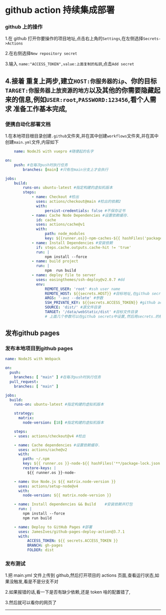 # github action 持续集成部署
### github 上的操作

1.在 github 打开你要操作的项目地址,点击右上角的`Settings`,在左侧选择`Secrets->Actions`

2.在右侧选择`New repository secret`

3.输入 `name:"ACCESS_TOKEN",value:上面复制的私钥`,点击`Add secret`

4.接着 重复上两步,建立`HOST:你服务器的ip`、你的目标`TARGET:你服务器上放资源的地方`以及其他的你需要隐藏起来的信息,例如`USER:root`,`PASSWORD:123456`,看个人需求
准备工作基本完成,
---

### 便携自动化部署文档

1.在本地项目根目录创建`.github`文件夹,并在其中创建`workflows`文件夹,并在其中创建`main.yml`文件,内容如下

```yaml
    name: NodeJS with vuepro #随便起的名字

on:
    push: #在每次push时执行任务
        branches: [main] #只有在main分支上才会执行

jobs:
    build:
        runs-on: ubuntu-latest #指定构建的虚拟机版本
        steps:
            - name: Checkout #检出
              uses: actions/checkout@main #检出的依赖2
              with:
                  persist-credentials: false #不保存证书
            - name: Cache Node Dependencies #设置依赖缓存.
              id: cache
              uses: actions/cache@v1
              with:
                  path: node_modules
                  key: ${{runner.os}}-npm-caches-${{ hashFiles('package-lock.json')}}
            - name: Install Dependencies #安装依赖
              if: steps.cache.outputs.cache-hit != 'true'
              run: |
                  npm install --force
            - name: build project
              run: |
                  npm  run build
            - name: deploy file to server
              uses: easingthemes/ssh-deploy@v2.0.7 #dd
              env:
                  REMOTE_USER: 'root' #ssh user name
                  REMOTE_HOST: ${{secrets.HOST}} #目标地址,在github secrets中设置
                  ARGS: '-avz --delete' #参数
                  SSH_PRIVATE_KEY: ${{secrets.ACCESS_TOKEN}} #github access token
                  SOURCE: 'dist/' #源文件目录
                  TARGET: '/data/webStatic/dist' #目标文件目录
                  # 上面几个参数可以在github secrets中设置,然后用secrets.的模式引用
```
## 发布github pages
### 发布本地项目到github pages
```yml
name: NodeJS with Webpack

on:
  push:
    branches: [ "main" ] #在每次push时执行任务
  pull_request:
    branches: [ "main" ]

jobs:
  build:
    runs-on: ubuntu-latest #指定构建的虚拟机版本

    strategy:
      matrix:
        node-version: [18] #指定构建的虚拟机版本

    steps:
    - uses: actions/checkout@v4 #检出

    - name: Cache dependencies #设置依赖缓存.
      uses: actions/cache@v2
      with:
        path: ~/.npm
        key: ${{ runner.os }}-node-${{ hashFiles('**/package-lock.json') }}
        restore-keys: |
          ${{ runner.os }}-node-

    - name: Use Node.js ${{ matrix.node-version }}
      uses: actions/setup-node@v4
      with:
        node-version: ${{ matrix.node-version }}

    - name: Install dependencies && Build    #安装依赖并打包
      run: |
        npm install --force
        npm run build

    - name: Deploy to GitHub Pages #部署
      uses: JamesIves/github-pages-deploy-action@3.7.1
      with:
          ACCESS_TOKEN: ${{ secrets.ACCESS_TOKEN }}
          BRANCH: gh-pages
          FOLDER: dist

```
### 发布测试

1.把 main.yml 文件上传到 github,然后打开项目的 actions 页面,查看运行状态,如果没触发,看是不是分支不对

2.如果报错的话,看一下是否有缺少依赖,还是 token 啥的配置错了,

3.然后就可以看你的网页了

---